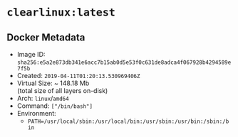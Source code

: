 # `clearlinux:latest`

## Docker Metadata

- Image ID: `sha256:e5a2e873db341e6acc7b15ab0d5e53f0c631de8adca4f067928b4294589e7f5b`
- Created: `2019-04-11T01:20:13.530969406Z`
- Virtual Size: ~ 148.18 Mb  
  (total size of all layers on-disk)
- Arch: `linux`/`amd64`
- Command: `["/bin/bash"]`
- Environment:
  - `PATH=/usr/local/sbin:/usr/local/bin:/usr/sbin:/usr/bin:/sbin:/bin`

